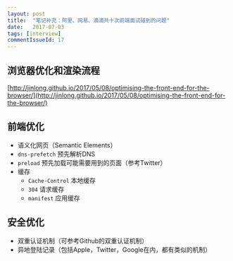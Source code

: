 ```yaml
---
layout: post
title:  "笔记补充：阿里、网易、滴滴共十次前端面试碰到的问题"
date:   2017-07-03
tags: [interview]
commentIssueId: 17
---
```


## 浏览器优化和渲染流程
[http://jinlong.github.io/2017/05/08/optimising-the-front-end-for-the-browser/](http://jinlong.github.io/2017/05/08/optimising-the-front-end-for-the-browser/)


## 前端优化
* 语义化网页（Semantic Elements）
* `dns-prefetch` 预先解析DNS
* `preload` 预先加载可能需要用到的页面（参考Twitter）
* 缓存
  * `Cache-Control` 本地缓存
  * `304` 请求缓存
  * `manifest` 应用缓存

## 安全优化
* 双重认证机制（可参考Github的双重认证机制）
* 异地登陆记录（包括Apple，Twitter，Google在内，都有类似的机制）

